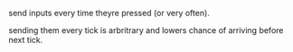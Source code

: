 send inputs every time theyre pressed (or very often).

sending them every tick is arbritrary and lowers chance of arriving before next tick.
